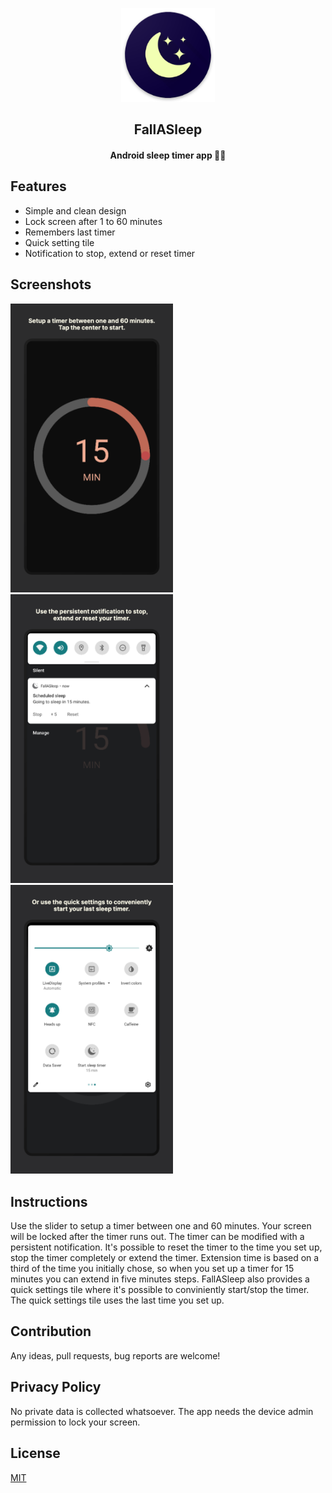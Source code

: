 <p align="center"><img src="/fastlane/metadata/android/en-US/images/icon.png" width="150"></p> 
<h2 align="center"><b>FallASleep</b></h2>
<h4 align="center">Android sleep timer app 📱💤</h4>

## Features

- Simple and clean design
- Lock screen after 1 to 60 minutes
- Remembers last timer
- Quick setting tile
- Notification to stop, extend or reset timer

## Screenshots

<kbd>
<img src="/fastlane/metadata/android/en-US/images/phoneScreenshots/1.png" width=260>
</kbd>

<kbd>
<img src="/fastlane/metadata/android/en-US/images/phoneScreenshots/2.png" width=260>
</kbd>

<kbd>
<img src="/fastlane/metadata/android/en-US/images/phoneScreenshots/3.png" width=260>
</kbd>

## Instructions

Use the slider to setup a timer between one and 60 minutes. Your screen will be locked after the timer runs out. The timer can be modified with a persistent notification. It's possible to reset the timer to the time you set up, stop the timer completely or extend the timer. Extension time is based on a third of the time you initially chose, so when you set up a timer for 15 minutes you can extend in five minutes steps. FallASleep also provides a quick settings tile where it's possible to conviniently start/stop the timer. The quick settings tile uses the last time you set up.

## Contribution

Any ideas, pull requests, bug reports are welcome! 

## Privacy Policy

No private data is collected whatsoever. The app needs the device admin permission to lock your screen.

## License

[MIT](/LICENSE) 
